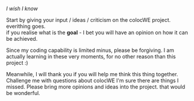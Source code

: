 *I wish I know*


Start by giving your input / ideas / criticism on the colocWE project. everithing goes.
<br>
if you realise what is the <b>goal</b> - I bet you will have an opinion on how it can be achieved.

Since my coding capability is limited minus, please be forgiving.
I am actually learning in these very moments, for no other reason than this project :)


Meanwhile, I will thank you if you will help me think this thing together.
Challenge me with questions about colocWE
I'm sure there are things I missed.
Please bring more opinions and ideas into the project.
that would be wonderful.

